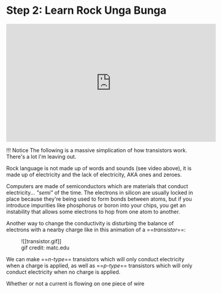 # Step 2: Learn Rock Unga Bunga

<iframe width="560" height="315" src="https://www.youtube.com/embed/UAbG4wfA7SI?start=4" title="YouTube video player" frameborder="0" allow="accelerometer; autoplay; clipboard-write; encrypted-media; gyroscope; picture-in-picture; web-share" allowfullscreen></iframe>

!!! Notice
	The following is a massive simplication of how transistors work. There's a lot I'm leaving out.

Rock language is not made up of words and sounds (see video above), it is made up of electricity and the lack of electricity, AKA ones and zeroes.

Computers are made of semiconductors which are materials that conduct electricity... *"semi"* of the time. The electrons in silicon are usually locked in place because they're being used to form bonds between atoms, but if you introduce impurities like phosphorus or boron into your chips, you get an instability that allows some electrons to hop from one atom to another.

Another way to change the conductivity is disturbing the balance of electrons with a nearby charge like in this animation of a ==*transistor*==:

<figure markdown>
![[transistor.gif]]
<figcaption>gif credit: matc.edu</figcaption>
</figure>

We can make ==*n-type*== transistors which will only conduct electricity when a charge is applied, as well as ==*p-type*== transistors which will only conduct electricity when no charge is applied.

Whether or not a current is flowing on one piece of wire